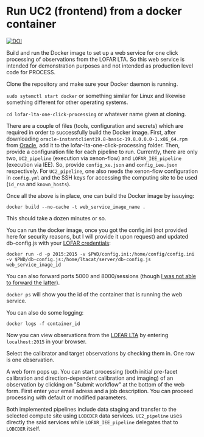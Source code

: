# Run UC2 (frontend) from a docker container 

[![DOI](https://zenodo.org/badge/DOI/10.5281/zenodo.4157393.svg)](https://doi.org/10.5281/zenodo.4157393)

Build and run the Docker image to set up a web service for one click processing of observations from the LOFAR LTA.
So this web service is intended for demonstration purposes and not intended as production level code for PROCESS.

Clone the repository and make sure your Docker daemon is running.

`sudo sytemctl start docker` or something similar for Linux and likewise something different for other operating systems.

`cd lofar-lta-one-click-processing` or whatever name given at cloning.

There are a couple of files (tools, configuration and secrets) which are required in order to successfully build the Docker image. 
First, after downloading ```oracle-instantclient19.8-basic-19.8.0.0.0-1.x86_64.rpm``` from [Oracle](https://www.oracle.com/technetwork/topics/linuxx86-64soft-092277.html), add it to the lofar-lta-one-click-processing folder.
Then, provide a configuration file for each pipeline to run. Currently, there are only two, `UC2_pipeline` (execution via xenon-flow) and `LOFAR_IEE_pipeline` (execution via IEE). So, provide `config_xe.json` and `config_iee.json` respectively.
For `UC2_pipeline`, one also needs the xenon-flow configuration in `config.yml` and the SSH keys for accessing the computing site to be used (`id_rsa` and `known_hosts`).

 Once all the above is in place, one can build the Docker image by issuying:

`docker build --no-cache -t web_service_image_name .`

This should take a dozen minutes or so.

You can run the docker image, once you got the config.ini (not provided here for security reasons, but I will provide it upon request) and updated db-config.js with your [LOFAR credentials](https://www.astron.nl/lofarwiki/doku.php?id=public:lta_howto):

`docker run -d -p 2015:2015 -v $PWD/config.ini:/home/config/config.ini -v $PWD/db-config.js:/home/ltacat/server/db-config.js web_service_image_id`

You can also forward ports 5000 and 8000/sessions (though [I was not able to forward the latter](https://github.com/process-project/lofar-lta-one-click-processing/issues/1#issue-406329872)).

`docker ps` will show you the id of the container that is running the web service.

You can also do some logging:

`docker logs -f container_id`

Now you can view observations from the [LOFAR LTA](https://lta.lofar.eu) by entering
```localhost:2015```
in your browser.

Select the calibrator and target observations by checking them in. One row is one observation.

A web form pops up. You can start processing (both initial pre-facet calibration and direction-dependent calibration and imaging) of an observation by clicking on "Submit workflow" at the bottom of the web form. First enter your email adress and a job description. You can proceed processing with default or modified parameters.

Both implemented pipelines include data staging and transfer to the selected compute site using `LOBCDER` data services. `UC2_pipeline` uses directly the said services while `LOFAR_IEE_pipeline` delegates that to `LOBCDER` itself.

